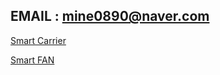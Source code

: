 ## EMAIL : **mine0890@naver.com**

[Smart Carrier](https://github.com/te31eawq/SmartCarrier_project)

[Smart FAN](https://github.com/te31eawq/FAN_Project)
